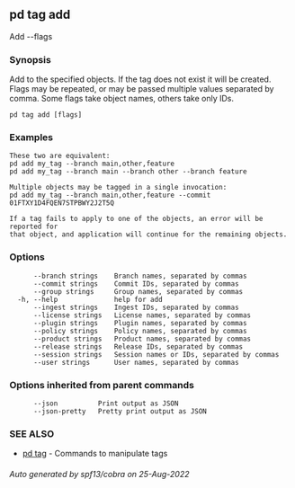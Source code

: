 ## pd tag add

Add <tagname> --flags <names or ids>

### Synopsis

Add <tagname> to the specified objects. If the tag does not exist
it will be created. Flags may be repeated, or may be passed multiple values
separated by comma. Some flags take object names, others take only IDs.

```
pd tag add [flags]
```

### Examples

```
These two are equivalent:
pd add my_tag --branch main,other,feature
pd add my_tag --branch main --branch other --branch feature

Multiple objects may be tagged in a single invocation:
pd add my_tag --branch main,other,feature --commit 01FTXY1D4FQEN7STPBWY2J2T5Q

If a tag fails to apply to one of the objects, an error will be reported for
that object, and application will continue for the remaining objects.

```

### Options

```
      --branch strings    Branch names, separated by commas
      --commit strings    Commit IDs, separated by commas
      --group strings     Group names, separated by commas
  -h, --help              help for add
      --ingest strings    Ingest IDs, separated by commas
      --license strings   License names, separated by commas
      --plugin strings    Plugin names, separated by commas
      --policy strings    Policy names, separated by commas
      --product strings   Product names, separated by commas
      --release strings   Release IDs, separated by commas
      --session strings   Session names or IDs, separated by commas
      --user strings      User names, separated by commas
```

### Options inherited from parent commands

```
      --json          Print output as JSON
      --json-pretty   Pretty print output as JSON
```

### SEE ALSO

* [pd tag](/docs/commands/pd_tag.html)	 - Commands to manipulate tags

###### Auto generated by spf13/cobra on 25-Aug-2022
